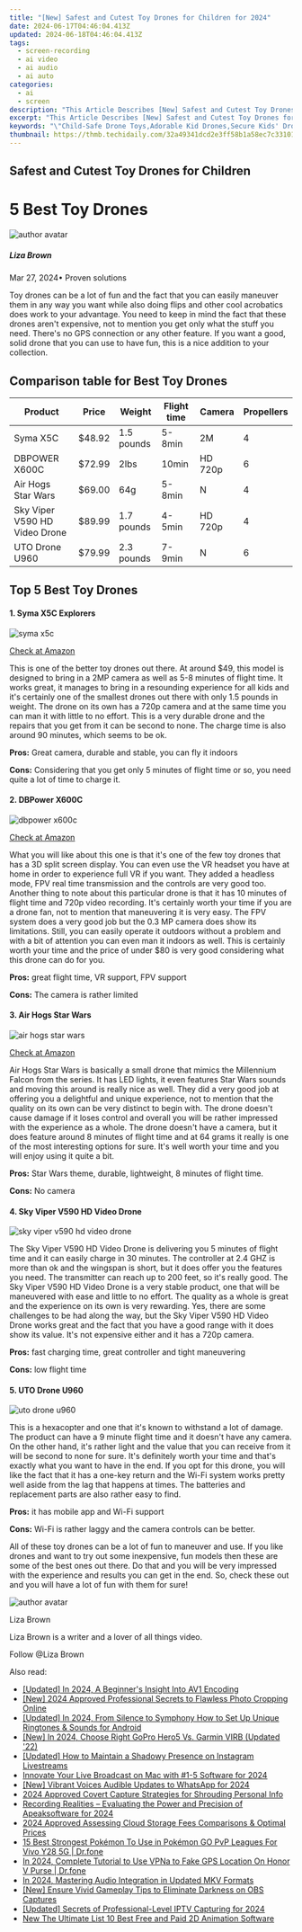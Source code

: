 ```yaml
---
title: "[New] Safest and Cutest Toy Drones for Children for 2024"
date: 2024-06-17T04:46:04.413Z
updated: 2024-06-18T04:46:04.413Z
tags: 
  - screen-recording
  - ai video
  - ai audio
  - ai auto
categories: 
  - ai
  - screen
description: "This Article Describes [New] Safest and Cutest Toy Drones for Children for 2024"
excerpt: "This Article Describes [New] Safest and Cutest Toy Drones for Children for 2024"
keywords: "\"Child-Safe Drone Toys,Adorable Kid Drones,Secure Kids' Drone Games,Safe Toddler Flying Toys,Cuteness in Child Toy Drones,Safest Kids' Drone Options,Eco-Friendly Children's Drones\""
thumbnail: https://thmb.techidaily.com/32a49341dcd2e3ff58b1a58ec7c331011d71244cd7c801847e191382a9daca3a.jpg
---
```


## Safest and Cutest Toy Drones for Children

# 5 Best Toy Drones

![author avatar](https://lh5.googleusercontent.com/-AIMmjowaFs4/AAAAAAAAAAI/AAAAAAAAABc/Y5UmwDaI7HU/s250-c-k/photo.jpg)

##### Liza Brown

 Mar 27, 2024• Proven solutions

 Toy drones can be a lot of fun and the fact that you can easily maneuver them in any way you want while also doing flips and other cool acrobatics does work to your advantage. You need to keep in mind the fact that these drones aren't expensive, not to mention you get only what the stuff you need. There's no GPS connection or any other feature. If you want a good, solid drone that you can use to have fun, this is a nice addition to your collection.

## Comparison table for Best Toy Drones

| Product                       | Price  | Weight     | Flight time | Camera  | Propellers |
| ----------------------------- | ------ | ---------- | ----------- | ------- | ---------- |
| Syma X5C                      | $48.92 | 1.5 pounds | 5-8min      | 2M      | 4          |
| DBPOWER X600C                 | $72.99 | 2lbs       | 10min       | HD 720p | 6          |
| Air Hogs Star Wars            | $69.00 | 64g        | 5-8min      | N       | 4          |
| Sky Viper V590 HD Video Drone | $89.99 | 1.7 pounds | 4-5min      | HD 720p | 4          |
| UTO Drone U960                | $79.99 | 2.3 pounds | 7-9min      | N       | 6          |

## Top 5 Best Toy Drones

#### 1\. Syma X5C Explorers

![syma x5c](https://images.wondershare.com/filmora/article-images/syma-x5c-explorers.jpg)

[Check at Amazon](https://www.amazon.com/gp/product/B01CNGT0DG/ref=as%5Fli%5Ftl?ie=UTF8&tag=vs-flora-20&camp=1789&creative=9325&linkCode=as2&creativeASIN=B01CNGT0DG&linkId=57d2a66ecb7fdd24814d14d9272a2f49)

 This is one of the better toy drones out there. At around $49, this model is designed to bring in a 2MP camera as well as 5-8 minutes of flight time. It works great, it manages to bring in a resounding experience for all kids and it's certainly one of the smallest drones out there with only 1.5 pounds in weight. The drone on its own has a 720p camera and at the same time you can man it with little to no effort. This is a very durable drone and the repairs that you get from it can be second to none. The charge time is also around 90 minutes, which seems to be ok.

**Pros:** Great camera, durable and stable, you can fly it indoors

**Cons:** Considering that you get only 5 minutes of flight time or so, you need quite a lot of time to charge it.

#### 2\. DBPower X600C

![dbpower x600c](https://images.wondershare.com/filmora/article-images/dbpower-x600c.jpg)

[Check at Amazon](https://www.amazon.com/gp/product/B01CNGT0DG/ref=as%5Fli%5Ftl?ie=UTF8&tag=vs-flora-20&camp=1789&creative=9325&linkCode=as2&creativeASIN=B01CNGT0DG&linkId=57d2a66ecb7fdd24814d14d9272a2f49)

 What you will like about this one is that it's one of the few toy drones that has a 3D split screen display. You can even use the VR headset you have at home in order to experience full VR if you want. They added a headless mode, FPV real time transmission and the controls are very good too. Another thing to note about this particular drone is that it has 10 minutes of flight time and 720p video recording. It's certainly worth your time if you are a drone fan, not to mention that maneuvering it is very easy. The FPV system does a very good job but the 0.3 MP camera does show its limitations. Still, you can easily operate it outdoors without a problem and with a bit of attention you can even man it indoors as well. This is certainly worth your time and the price of under $80 is very good considering what this drone can do for you.

**Pros:** great flight time, VR support, FPV support

**Cons:** The camera is rather limited

#### 3\.  Air Hogs Star Wars

![air hogs star wars](https://images.wondershare.com/filmora/article-images/air-hogs-star-wars.jpg)

[Check at Amazon](https://www.amazon.com/gp/product/B01CNGT0DG/ref=as%5Fli%5Ftl?ie=UTF8&tag=vs-flora-20&camp=1789&creative=9325&linkCode=as2&creativeASIN=B01CNGT0DG&linkId=57d2a66ecb7fdd24814d14d9272a2f49)

 Air Hogs Star Wars is basically a small drone that mimics the Millennium Falcon from the series. It has LED lights, it even features Star Wars sounds and moving this around is really nice as well. They did a very good job at offering you a delightful and unique experience, not to mention that the quality on its own can be very distinct to begin with. The drone doesn't cause damage if it loses control and overall you will be rather impressed with the experience as a whole. The drone doesn't have a camera, but it does feature around 8 minutes of flight time and at 64 grams it really is one of the most interesting options for sure. It's well worth your time and you will enjoy using it quite a bit.

**Pros:** Star Wars theme, durable, lightweight, 8 minutes of flight time.

**Cons:** No camera

#### 4\.  Sky Viper V590 HD Video Drone

![sky viper v590 hd video drone](https://images.wondershare.com/filmora/article-images/sky-viper-v590-hd-video-drone.jpg)

 The Sky Viper V590 HD Video Drone is delivering you 5 minutes of flight time and it can easily charge in 30 minutes. The controller at 2.4 GHZ is more than ok and the wingspan is short, but it does offer you the features you need. The transmitter can reach up to 200 feet, so it's really good. The Sky Viper V590 HD Video Drone is a very stable product, one that will be maneuvered with ease and little to no effort. The quality as a whole is great and the experience on its own is very rewarding. Yes, there are some challenges to be had along the way, but the Sky Viper V590 HD Video Drone works great and the fact that you have a good range with it does show its value. It's not expensive either and it has a 720p camera.

**Pros:** fast charging time, great controller and tight maneuvering

**Cons:** low flight time

#### 5\. UTO Drone U960

![uto drone u960](https://images.wondershare.com/filmora/article-images/uto-drone-u960.jpg)

 This is a hexacopter and one that it's known to withstand a lot of damage. The product can have a 9 minute flight time and it doesn't have any camera. On the other hand, it's rather light and the value that you can receive from it will be second to none for sure. It's definitely worth your time and that's exactly what you want to have in the end. If you opt for this drone, you will like the fact that it has a one-key return and the Wi-Fi system works pretty well aside from the lag that happens at times. The batteries and replacement parts are also rather easy to find.

**Pros:** it has mobile app and Wi-Fi support

**Cons:** Wi-Fi is rather laggy and the camera controls can be better.

 All of these toy drones can be a lot of fun to maneuver and use. If you like drones and want to try out some inexpensive, fun models then these are some of the best ones out there. Do that and you will be very impressed with the experience and results you can get in the end. So, check these out and you will have a lot of fun with them for sure!

![author avatar](https://lh5.googleusercontent.com/-AIMmjowaFs4/AAAAAAAAAAI/AAAAAAAAABc/Y5UmwDaI7HU/s250-c-k/photo.jpg)

Liza Brown

Liza Brown is a writer and a lover of all things video.

Follow @Liza Brown


<ins class="adsbygoogle"
     style="display:block"
     data-ad-format="autorelaxed"
     data-ad-client="ca-pub-7571918770474297"
     data-ad-slot="1223367746"></ins>



<ins class="adsbygoogle"
     style="display:block"
     data-ad-client="ca-pub-7571918770474297"
     data-ad-slot="8358498916"
     data-ad-format="auto"
     data-full-width-responsive="true"></ins>


<span class="atpl-alsoreadstyle">Also read:</span>
<div><ul>
<li><a href="https://fox-direct.techidaily.com/updated-in-2024-a-beginners-insight-into-av1-encoding/"><u>[Updated] In 2024, A Beginner's Insight Into AV1 Encoding</u></a></li>
<li><a href="https://fox-direct.techidaily.com/new-2024-approved-professional-secrets-to-flawless-photo-cropping-online/"><u>[New] 2024 Approved  Professional Secrets to Flawless Photo Cropping Online</u></a></li>
<li><a href="https://fox-direct.techidaily.com/updated-in-2024-from-silence-to-symphony-how-to-set-up-unique-ringtones-and-sounds-for-android/"><u>[Updated] In 2024, From Silence to Symphony  How to Set Up Unique Ringtones & Sounds for Android</u></a></li>
<li><a href="https://fox-direct.techidaily.com/new-in-2024-choose-right-gopro-hero5-vs-garmin-virb-updated-22/"><u>[New] In 2024, Choose Right  GoPro Hero5 Vs. Garmin VIRB (Updated '22)</u></a></li>
<li><a href="https://fox-direct.techidaily.com/updated-how-to-maintain-a-shadowy-presence-on-instagram-livestreams/"><u>[Updated] How to Maintain a Shadowy Presence on Instagram Livestreams</u></a></li>
<li><a href="https://fox-direct.techidaily.com/innovate-your-live-broadcast-on-mac-with-1-5-software-for-2024/"><u>Innovate Your Live Broadcast on Mac with #1-5 Software for 2024</u></a></li>
<li><a href="https://fox-direct.techidaily.com/new-vibrant-voices-audible-updates-to-whatsapp-for-2024/"><u>[New] Vibrant Voices  Audible Updates to WhatsApp for 2024</u></a></li>
<li><a href="https://screen-video-capture.techidaily.com/2024-approved-covert-capture-strategies-for-shrouding-personal-info/"><u>2024 Approved  Covert Capture  Strategies for Shrouding Personal Info</u></a></li>
<li><a href="https://screen-mirroring-recording.techidaily.com/recording-realities-evaluating-the-power-and-precision-of-apeaksoftware-for-2024/"><u>Recording Realities – Evaluating the Power and Precision of Apeaksoftware for 2024</u></a></li>
<li><a href="https://extra-lessons.techidaily.com/2024-approved-assessing-cloud-storage-fees-comparisons-and-optimal-prices/"><u>2024 Approved  Assessing Cloud Storage Fees  Comparisons & Optimal Prices</u></a></li>
<li><a href="https://android-pokemon-go.techidaily.com/15-best-strongest-pokemon-to-use-in-pokemon-go-pvp-leagues-for-vivo-y28-5g-drfone-by-drfone-virtual-android/"><u>15 Best Strongest Pokémon To Use in Pokémon GO PvP Leagues For Vivo Y28 5G | Dr.fone</u></a></li>
<li><a href="https://review-topics.techidaily.com/in-2024-complete-tutorial-to-use-vpna-to-fake-gps-location-on-honor-v-purse-drfone-by-drfone-virtual-android/"><u>In 2024, Complete Tutorial to Use VPNa to Fake GPS Location On Honor V Purse | Dr.fone</u></a></li>
<li><a href="https://sound-optimizing.techidaily.com/in-2024-mastering-audio-integration-in-updated-mkv-formats/"><u>In 2024, Mastering Audio Integration in Updated MKV Formats</u></a></li>
<li><a href="https://screen-activity-recording.techidaily.com/new-ensure-vivid-gameplay-tips-to-eliminate-darkness-on-obs-captures/"><u>[New] Ensure Vivid Gameplay  Tips to Eliminate Darkness on OBS Captures</u></a></li>
<li><a href="https://desktop-recording.techidaily.com/updated-secrets-of-professional-level-iptv-capturing-for-2024/"><u>[Updated] Secrets of Professional-Level IPTV Capturing for 2024</u></a></li>
<li><a href="https://smart-video-editing.techidaily.com/new-the-ultimate-list-10-best-free-and-paid-2d-animation-software/"><u>New The Ultimate List 10 Best Free and Paid 2D Animation Software</u></a></li>
</ul></div>
